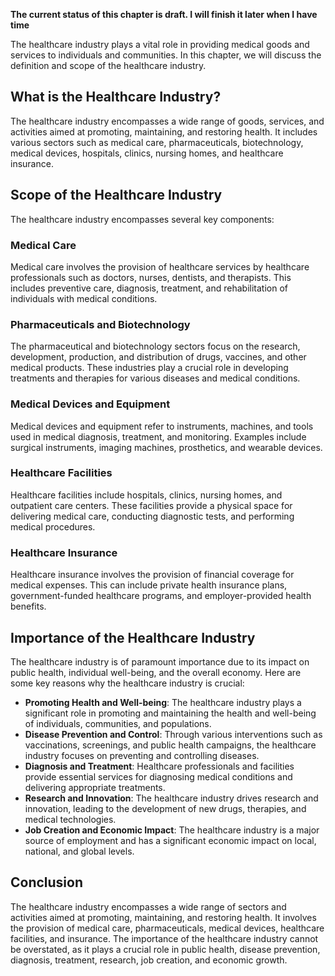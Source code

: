 **The current status of this chapter is draft. I will finish it later when I have time**

The healthcare industry plays a vital role in providing medical goods and services to individuals and communities. In this chapter, we will discuss the definition and scope of the healthcare industry.

What is the Healthcare Industry?
--------------------------------

The healthcare industry encompasses a wide range of goods, services, and activities aimed at promoting, maintaining, and restoring health. It includes various sectors such as medical care, pharmaceuticals, biotechnology, medical devices, hospitals, clinics, nursing homes, and healthcare insurance.

Scope of the Healthcare Industry
--------------------------------

The healthcare industry encompasses several key components:

### Medical Care

Medical care involves the provision of healthcare services by healthcare professionals such as doctors, nurses, dentists, and therapists. This includes preventive care, diagnosis, treatment, and rehabilitation of individuals with medical conditions.

### Pharmaceuticals and Biotechnology

The pharmaceutical and biotechnology sectors focus on the research, development, production, and distribution of drugs, vaccines, and other medical products. These industries play a crucial role in developing treatments and therapies for various diseases and medical conditions.

### Medical Devices and Equipment

Medical devices and equipment refer to instruments, machines, and tools used in medical diagnosis, treatment, and monitoring. Examples include surgical instruments, imaging machines, prosthetics, and wearable devices.

### Healthcare Facilities

Healthcare facilities include hospitals, clinics, nursing homes, and outpatient care centers. These facilities provide a physical space for delivering medical care, conducting diagnostic tests, and performing medical procedures.

### Healthcare Insurance

Healthcare insurance involves the provision of financial coverage for medical expenses. This can include private health insurance plans, government-funded healthcare programs, and employer-provided health benefits.

Importance of the Healthcare Industry
-------------------------------------

The healthcare industry is of paramount importance due to its impact on public health, individual well-being, and the overall economy. Here are some key reasons why the healthcare industry is crucial:

* **Promoting Health and Well-being**: The healthcare industry plays a significant role in promoting and maintaining the health and well-being of individuals, communities, and populations.
* **Disease Prevention and Control**: Through various interventions such as vaccinations, screenings, and public health campaigns, the healthcare industry focuses on preventing and controlling diseases.
* **Diagnosis and Treatment**: Healthcare professionals and facilities provide essential services for diagnosing medical conditions and delivering appropriate treatments.
* **Research and Innovation**: The healthcare industry drives research and innovation, leading to the development of new drugs, therapies, and medical technologies.
* **Job Creation and Economic Impact**: The healthcare industry is a major source of employment and has a significant economic impact on local, national, and global levels.

Conclusion
----------

The healthcare industry encompasses a wide range of sectors and activities aimed at promoting, maintaining, and restoring health. It involves the provision of medical care, pharmaceuticals, medical devices, healthcare facilities, and insurance. The importance of the healthcare industry cannot be overstated, as it plays a crucial role in public health, disease prevention, diagnosis, treatment, research, job creation, and economic growth.
